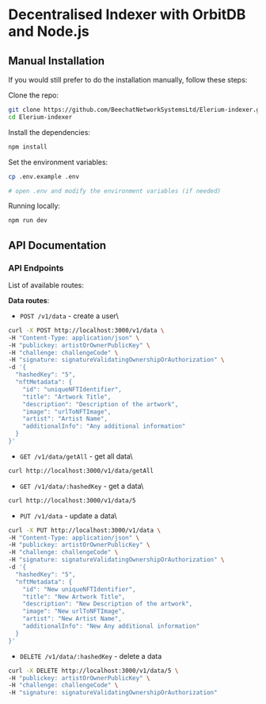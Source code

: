 # Decentralised Indexer with OrbitDB and Node.js

## Manual Installation

If you would still prefer to do the installation manually, follow these steps:

Clone the repo:

```bash
git clone https://github.com/BeechatNetworkSystemsLtd/Elerium-indexer.git
cd Elerium-indexer
```

Install the dependencies:

```bash
npm install
```

Set the environment variables:

```bash
cp .env.example .env

# open .env and modify the environment variables (if needed)
```

Running locally:

```bash
npm run dev
```

## API Documentation

### API Endpoints

List of available routes:

**Data routes**:

- `POST /v1/data` - create a user\

```bash
curl -X POST http://localhost:3000/v1/data \
-H "Content-Type: application/json" \
-H "publickey: artistOrOwnerPublicKey" \
-H "challenge: challengeCode" \
-H "signature: signatureValidatingOwnershipOrAuthorization" \
-d '{
  "hashedKey": "5",
  "nftMetadata": {
    "id": "uniqueNFTIdentifier",
    "title": "Artwork Title",
    "description": "Description of the artwork",
    "image": "urlToNFTImage",
    "artist": "Artist Name",
    "additionalInfo": "Any additional information"
  }
}'
```

- `GET /v1/data/getAll` - get all data\

```bash
curl http://localhost:3000/v1/data/getAll
```

- `GET /v1/data/:hashedKey` - get a data\

```bash
curl http://localhost:3000/v1/data/5
```

- `PUT /v1/data` - update a data\

```bash
curl -X PUT http://localhost:3000/v1/data \
-H "Content-Type: application/json" \
-H "publickey: artistOrOwnerPublicKey" \
-H "challenge: challengeCode" \
-H "signature: signatureValidatingOwnershipOrAuthorization" \
-d '{
  "hashedKey": "5",
  "nftMetadata": {
    "id": "New uniqueNFTIdentifier",
    "title": "New Artwork Title",
    "description": "New Description of the artwork",
    "image": "New urlToNFTImage",
    "artist": "New Artist Name",
    "additionalInfo": "New Any additional information"
  }
}'
```

- `DELETE /v1/data/:hashedKey` - delete a data

```bash
curl -X DELETE http://localhost:3000/v1/data/5 \
-H "publickey: artistOrOwnerPublicKey" \
-H "challenge: challengeCode" \
-H "signature: signatureValidatingOwnershipOrAuthorization"
```

